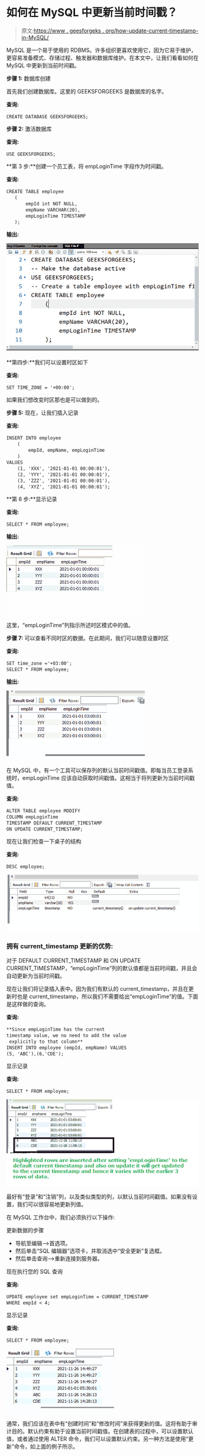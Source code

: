 # 如何在 MySQL 中更新当前时间戳？

> 原文:[https://www . geesforgeks . org/how-update-current-timestamp-in-MySQL/](https://www.geeksforgeeks.org/how-to-update-current-timestamp-in-mysql/)

MySQL 是一个易于使用的 RDBMS。许多组织更喜欢使用它，因为它易于维护，更容易准备模式、存储过程、触发器和数据库维护。在本文中，让我们看看如何在 MySQL 中更新到当前时间戳。

**步骤 1:** 数据库创建

首先我们创建数据库。这里的 GEEKSFORGEEKS 是数据库的名字。

**查询:**

```
CREATE DATABASE GEEKSFORGEEKS;
```

**步骤 2:** 激活数据库

**查询:**

```
USE GEEKSFORGEEKS;
```

**第 3 步:**创建一个员工表，将 empLoginTime 字段作为时间戳。

**查询:**

```
CREATE TABLE employee
   (
       empId int NOT NULL,
       empName VARCHAR(20),
       empLoginTime TIMESTAMP
   );
```

**输出:**

![](img/b7dd47a8064860883ee00b01bc101655.png)

**第四步:**我们可以设置时区如下

**查询:**

```
SET TIME_ZONE = '+00:00';
```

如果我们想改变时区那也是可以做到的。

**步骤 5:** 现在，让我们插入记录

**查询:**

```
INSERT INTO employee
    (
        empId, empName, empLoginTime
    )
VALUES
    (1, 'XXX', '2021-01-01 00:00:01'),
    (2, 'YYY', '2021-01-01 00:00:01'),
    (3, 'ZZZ', '2021-01-01 00:00:01'),
    (4, 'XYZ', '2021-01-01 00:00:01');
```

**第 6 步:**显示记录

**查询:**

```
SELECT * FROM employee;
```

**输出:**

![](img/cfe038341b38585f496a644abd3e39bc.png)

这里，“empLoginTime”列指示所述时区模式中的值。

**步骤 7:** 可以查看不同时区的数据。在此期间，我们可以随意设置时区

**查询:**

```
SET time_zone ='+03:00';
SELECT * FROM employee;
```

**输出:**

![](img/be18209a68593b1eb512cec24649bd48.png)

在 MySQL 中，有一个工具可以保存列的默认当前时间戳值。即每当员工登录系统时，empLoginTime 应该自动获取时间戳值。这相当于将列更新为当前时间戳值。

**查询:**

```
ALTER TABLE employee MODIFY 
COLUMN empLoginTime 
TIMESTAMP DEFAULT CURRENT_TIMESTAMP
ON UPDATE CURRENT_TIMESTAMP;    
```

现在让我们检查一下桌子的结构

**查询:**

```
DESC employee;
```

![](img/0d9856e679bc3892ad67dcd085cabfc7.png)

### **拥有 current_timestamp 更新的优势:**

对于 DEFAULT CURRENT_TIMESTAMP 和 ON UPDATE CURRENT_TIMESTAMP，“empLoginTime”列的默认值都是当前时间戳，并且会自动更新为当前时间戳。

现在让我们将记录插入表中。因为我们有默认的 current_timestamp，并且在更新时也是 current_timestamp，所以我们不需要给出“empLoginTime”的值。下面是这样做的查询。

**查询:**

```
**Since empLoginTime has the current 
timestamp value, we no need to add the value
 explicitly to that column**
INSERT INTO employee (empId, empName) VALUES
(5, 'ABC'),(6,'CDE');
```

显示记录

**查询:**

```
SELECT * FROM employee;
```

![](img/b820f4161b096df6b8765844c33a0794.png)

最好有“登录”和“注销”列，以及类似类型的列，以默认当前时间戳值。如果没有设置，我们可以很容易地更新列值。

在 MySQL 工作台中，我们必须执行以下操作:

更新数据的步骤

*   导航至编辑–>首选项。
*   然后单击“SQL 编辑器”选项卡，并取消选中“安全更新”复选框。
*   然后单击查询–>重新连接到服务器。

现在执行您的 SQL 查询

**查询:**

```
UPDATE employee set empLoginTime = CURRENT_TIMESTAMP
WHERE empId < 4;
```

显示记录

**查询:**

```
SELECT * FROM employee;
```

![](img/93094677cf6ddf46077e2e02f368b6eb.png)

通常，我们应该在表中有“创建时间”和“修改时间”来获得更新的值。这将有助于审计目的。默认约束有助于设置当前时间戳值。在创建表的过程中，可以设置默认值，或者通过使用 ALTER 命令，我们可以设置默认约束。另一种方法是使用“更新”命令，如上面的例子所示。
